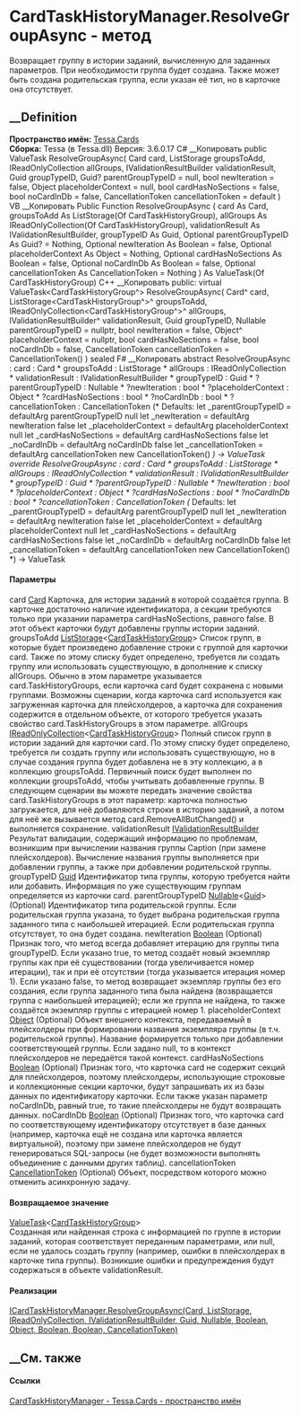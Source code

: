 # CardTaskHistoryManager.ResolveGroupAsync - метод
Возвращает группу в истории заданий, вычисленную для заданных параметров. При
необходимости группа будет создана. Также может быть создана родительская
группа, если указан её тип, но в карточке она отсутствует.
## __Definition
 **Пространство имён:** [Tessa.Cards](N_Tessa_Cards.htm)  
 **Сборка:** Tessa (в Tessa.dll) Версия: 3.6.0.17
C# __Копировать
     public ValueTask<CardTaskHistoryGroup> ResolveGroupAsync(
    	Card card,
    	ListStorage<CardTaskHistoryGroup> groupsToAdd,
    	IReadOnlyCollection<CardTaskHistoryGroup> allGroups,
    	IValidationResultBuilder validationResult,
    	Guid groupTypeID,
    	Guid? parentGroupTypeID = null,
    	bool newIteration = false,
    	Object placeholderContext = null,
    	bool cardHasNoSections = false,
    	bool noCardInDb = false,
    	CancellationToken cancellationToken = default
    )
VB __Копировать
     Public Function ResolveGroupAsync ( 
    	card As Card,
    	groupsToAdd As ListStorage(Of CardTaskHistoryGroup),
    	allGroups As IReadOnlyCollection(Of CardTaskHistoryGroup),
    	validationResult As IValidationResultBuilder,
    	groupTypeID As Guid,
    	Optional parentGroupTypeID As Guid? = Nothing,
    	Optional newIteration As Boolean = false,
    	Optional placeholderContext As Object = Nothing,
    	Optional cardHasNoSections As Boolean = false,
    	Optional noCardInDb As Boolean = false,
    	Optional cancellationToken As CancellationToken = Nothing
    ) As ValueTask(Of CardTaskHistoryGroup)
C++ __Копировать
     public:
    virtual ValueTask<CardTaskHistoryGroup^> ResolveGroupAsync(
    	Card^ card, 
    	ListStorage<CardTaskHistoryGroup^>^ groupsToAdd, 
    	IReadOnlyCollection<CardTaskHistoryGroup^>^ allGroups, 
    	IValidationResultBuilder^ validationResult, 
    	Guid groupTypeID, 
    	Nullable<Guid> parentGroupTypeID = nullptr, 
    	bool newIteration = false, 
    	Object^ placeholderContext = nullptr, 
    	bool cardHasNoSections = false, 
    	bool noCardInDb = false, 
    	CancellationToken cancellationToken = CancellationToken()
    ) sealed
F# __Копировать
     abstract ResolveGroupAsync : 
            card : Card * 
            groupsToAdd : ListStorage<CardTaskHistoryGroup> * 
            allGroups : IReadOnlyCollection<CardTaskHistoryGroup> * 
            validationResult : IValidationResultBuilder * 
            groupTypeID : Guid * 
            ?parentGroupTypeID : Nullable<Guid> * 
            ?newIteration : bool * 
            ?placeholderContext : Object * 
            ?cardHasNoSections : bool * 
            ?noCardInDb : bool * 
            ?cancellationToken : CancellationToken 
    (* Defaults:
            let _parentGroupTypeID = defaultArg parentGroupTypeID null
            let _newIteration = defaultArg newIteration false
            let _placeholderContext = defaultArg placeholderContext null
            let _cardHasNoSections = defaultArg cardHasNoSections false
            let _noCardInDb = defaultArg noCardInDb false
            let _cancellationToken = defaultArg cancellationToken new CancellationToken()
    *)
    -> ValueTask<CardTaskHistoryGroup> 
    override ResolveGroupAsync : 
            card : Card * 
            groupsToAdd : ListStorage<CardTaskHistoryGroup> * 
            allGroups : IReadOnlyCollection<CardTaskHistoryGroup> * 
            validationResult : IValidationResultBuilder * 
            groupTypeID : Guid * 
            ?parentGroupTypeID : Nullable<Guid> * 
            ?newIteration : bool * 
            ?placeholderContext : Object * 
            ?cardHasNoSections : bool * 
            ?noCardInDb : bool * 
            ?cancellationToken : CancellationToken 
    (* Defaults:
            let _parentGroupTypeID = defaultArg parentGroupTypeID null
            let _newIteration = defaultArg newIteration false
            let _placeholderContext = defaultArg placeholderContext null
            let _cardHasNoSections = defaultArg cardHasNoSections false
            let _noCardInDb = defaultArg noCardInDb false
            let _cancellationToken = defaultArg cancellationToken new CancellationToken()
    *)
    -> ValueTask<CardTaskHistoryGroup> 
#### Параметры
card [Card](T_Tessa_Cards_Card.htm)
     Карточка, для истории заданий в которой создаётся группа. В карточке достаточно наличие идентификатора, а секции требуются только при указании параметра cardHasNoSections, равного false. В этот объект карточки будут добавлены группы истории заданий. 
groupsToAdd
[ListStorage](T_Tessa_Platform_Storage_ListStorage_1.htm)<[CardTaskHistoryGroup](T_Tessa_Cards_CardTaskHistoryGroup.htm)>
Список групп, в которые будет произведено добавление строки с группой для
карточки card. Также по этому списку будет определено, требуется ли создать
группу или использовать существующую, в дополнение к списку allGroups.
Обычно в этом параметре указывается card.TaskHistoryGroups, если карточка card
будет сохранена с новыми группами. Возможны сценарии, когда карточка card
используется как загруженная карточка для плейсхолдеров, а карточка для
сохранения содержится в отдельном объекте, от которого требуется указать
свойство card.TaskHistoryGroups в этом параметре.
allGroups
[IReadOnlyCollection](https://learn.microsoft.com/dotnet/api/system.collections.generic.ireadonlycollection-1)<[CardTaskHistoryGroup](T_Tessa_Cards_CardTaskHistoryGroup.htm)>
Полный список групп в истории заданий для карточки card. По этому списку будет
определено, требуется ли создать группу или использовать существующую, но в
случае создания группа будет добавлена не в эту коллекцию, а в коллекцию
groupsToAdd. Первичный поиск будет выполнен по коллекции groupsToAdd, чтобы
учитывать добавленные группы.
В следующем сценарии вы можете передать значение свойства
card.TaskHistoryGroups в этот параметр: карточка полностью загружается, для
неё добавляются строки в историю заданий, а потом для неё же вызывается метод
card.RemoveAllButChanged() и выполняется сохранение.
validationResult
[IValidationResultBuilder](T_Tessa_Platform_Validation_IValidationResultBuilder.htm)
     Результат валидации, содержащий информацию по проблемам, возникшим при вычислении названия группы Caption (при замене плейсхолдеров). Вычисление названия группы выполняется при добавлении группы, а также при добавлении родительской группы. 
groupTypeID [Guid](https://learn.microsoft.com/dotnet/api/system.guid)
     Идентификатор типа группы, которую требуется найти или добавить. Информация по уже существующим группам определяется из карточки card. 
parentGroupTypeID
[Nullable](https://learn.microsoft.com/dotnet/api/system.nullable-1)<[Guid](https://learn.microsoft.com/dotnet/api/system.guid)>
(Optional)
Идентификатор типа родительской группы.
Если родительская группа указана, то будет выбрана родительская группа
заданного типа с наибольшей итерацией.
Если родительская группа отсутствует, то она будет создана.
newIteration [Boolean](https://learn.microsoft.com/dotnet/api/system.boolean)
(Optional)
Признак того, что метод всегда добавляет итерацию для группы типа groupTypeID.
Если указано true, то метод создаёт новый экземпляр группы как при её
существовании (тогда увеличивается номер итерации), так и при её отсутствии
(тогда указывается итерация номер 1).
Если указано false, то метод возвращает экземпляр группы без его создания,
если группа заданного типа была найдена (возвращается группа с наибольшей
итерацией); если же группа не найдена, то также создаётся экземпляр группы с
итерацией номер 1.
placeholderContext
[Object](https://learn.microsoft.com/dotnet/api/system.object) (Optional)
     Объект внешнего контекста, передаваемый в плейсхолдеры при формировании названия экземпляра группы (в т.ч. родительской группы). Название формируется только при добавлении соответствующей группы. Если задано null, то в контекст плейсхолдеров не передаётся такой контекст. 
cardHasNoSections
[Boolean](https://learn.microsoft.com/dotnet/api/system.boolean) (Optional)
     Признак того, что карточка card не содержит секций для плейсхолдеров, поэтому плейсхолдеры, использующие строковые и коллекционные секции карточки, будут запрашивать их из базы данных по идентификатору карточки. Если также указан параметр noCardInDb, равный true, то такие плейсхолдеры не будут возвращать данных. 
noCardInDb [Boolean](https://learn.microsoft.com/dotnet/api/system.boolean)
(Optional)
     Признак того, что карточка card по соответствующему идентификатору отсутствует в базе данных (например, карточка ещё не создана или карточка является виртуальной), поэтому при замене плейсхолдеров не будут генерироваться SQL-запросы (не будет возможности выполнять объединение с данными других таблиц). 
cancellationToken
[CancellationToken](https://learn.microsoft.com/dotnet/api/system.threading.cancellationtoken)
(Optional)
    Объект, посредством которого можно отменить асинхронную задачу.
#### Возвращаемое значение
[ValueTask](https://learn.microsoft.com/dotnet/api/system.threading.tasks.valuetask-1)<[CardTaskHistoryGroup](T_Tessa_Cards_CardTaskHistoryGroup.htm)>  
Созданная или найденная строка с информацией по группе в истории заданий,
которая соответствует переданным параметрами, или null, если не удалось
создать группу (например, ошибки в плейсхолдерах в карточке типа группы).
Возникшие ошибки и предупреждения будут содержаться в объекте
validationResult.
#### Реализации
[ICardTaskHistoryManager.ResolveGroupAsync(Card,
ListStorage<CardTaskHistoryGroup>, IReadOnlyCollection<CardTaskHistoryGroup>,
IValidationResultBuilder, Guid, Nullable<Guid>, Boolean, Object, Boolean,
Boolean,
CancellationToken)](M_Tessa_Cards_ICardTaskHistoryManager_ResolveGroupAsync.htm)  
##  __См. также
#### Ссылки
[CardTaskHistoryManager - ](T_Tessa_Cards_CardTaskHistoryManager.htm)
[Tessa.Cards - пространство имён](N_Tessa_Cards.htm)
